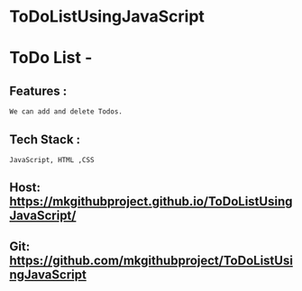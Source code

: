 # ToDoListUsingJavaScript
# ToDo List -
## Features :
    We can add and delete Todos.
## Tech Stack :
    JavaScript, HTML ,CSS
## Host: https://mkgithubproject.github.io/ToDoListUsingJavaScript/


## Git: https://github.com/mkgithubproject/ToDoListUsingJavaScript

